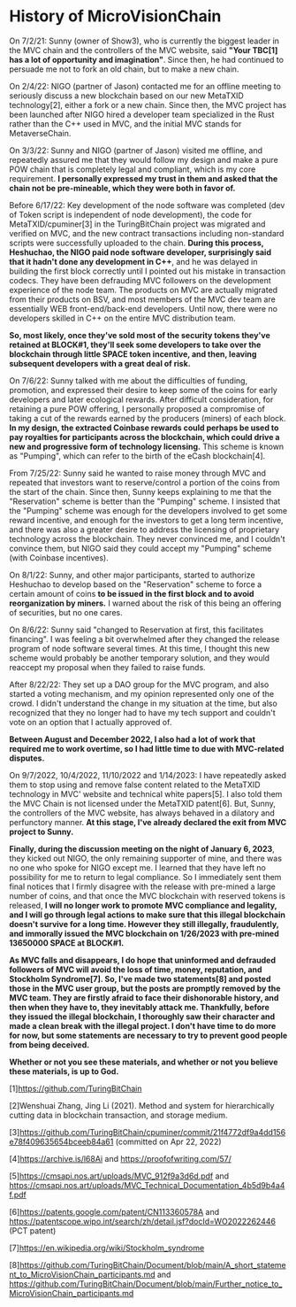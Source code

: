 # History of MicroVisionChain

On 7/2/21: Sunny (owner of Show3), who is currently the biggest leader in the MVC chain and the controllers of the MVC website, said **"Your TBC[1] has a lot of opportunity and imagination"**. Since then, he had continued to persuade me not to fork an old chain, but to make a new chain.

On 2/4/22: NIGO (partner of Jason) contacted me for an offline meeting to seriously discuss a new blockchain based on our new MetaTXID technology[2], either a fork or a new chain. Since then, the MVC project has been launched after NIGO hired a developer team specialized in the Rust rather than the C++ used in MVC, and the initial MVC stands for MetaverseChain.

On 3/3/22: Sunny and NIGO (partner of Jason) visited me offline, and repeatedly assured me that they would follow my design and make a pure POW chain that is completely legal and compliant, which is my core requirement. **I personally expressed my trust in them and asked that the chain not be pre-mineable, which they were both in favor of.**

Before 6/17/22: Key development of the node software was completed (dev of Token script is independent of node development), the code for MetaTXID/cpuminer[3] in the TuringBitChain project was migrated and verified on MVC, and the new contract transactions including non-standard scripts were successfully uploaded to the chain. **During this process, Heshuchao, the NIGO paid node software developer, surprisingly said that it hadn't done any development in C++**, and he was delayed in building the first block correctly until I pointed out his mistake in transaction codecs. They have been defrauding MVC followers on the development experience of the node team. The products on MVC are actually migrated from their products on BSV, and most members of the MVC dev team are essentially WEB front-end/back-end developers. Until now, there were no developers skilled in C++ on the entire MVC distribution team.

**So, most likely, once they've sold most of the security tokens they've retained at BLOCK#1, they'll seek some developers to take over the blockchain through little SPACE token incentive, and then, leaving subsequent developers with a great deal of risk.**

On 7/6/22: Sunny talked with me about the difficulties of funding, promotion, and expressed their desire to keep some of the coins for early developers and later ecological rewards. After difficult consideration, for retaining a pure POW offering, I personally proposed a compromise of taking a cut of the rewards earned by the producers (miners) of each block. **In my design, the extracted Coinbase rewards could perhaps be used to pay royalties for participants across the blockchain, which could drive a new and progressive form of technology licensing.** This scheme is known as "Pumping", which can refer to the birth of the eCash blockchain[4].

From 7/25/22: Sunny said he wanted to raise money through MVC and repeated that investors want to reserve/control a portion of the coins from the start of the chain. Since then, Sunny keeps explaining to me that the "Reservation" scheme is better than the "Pumping" scheme. I insisted that the "Pumping" scheme was enough for the developers involved to get some reward incentive, and enough for the investors to get a long term incentive, and there was also a greater desire to address the licensing of proprietary technology across the blockchain. They never convinced me, and I couldn't convince them, but NIGO said they could accept my "Pumping" scheme (with Coinbase incentives).

On 8/1/22: Sunny, and other major participants, started to authorize Heshuchao to develop based on the "Reservation" scheme to force a certain amount of coins **to be issued in the first block and to avoid reorganization by miners.** I warned about the risk of this being an offering of securities, but no one cares.

On 8/6/22: Sunny said "changed to Reservation at first, this facilitates financing". I was feeling a bit overwhelmed after they changed the release program of node software several times. At this time, I thought this new scheme would probably be another temporary solution, and they would reaccept my proposal when they failed to raise funds.

After 8/22/22: They set up a DAO group for the MVC program, and also started a voting mechanism, and my opinion represented only one of the crowd. I didn't understand the change in my situation at the time, but also recognized that they no longer had to have my tech support and couldn't vote on an option that I actually approved of.

**Between August and December 2022, I also had a lot of work that required me to work overtime, so I had little time to due with MVC-related disputes.**

On 9/7/2022, 10/4/2022, 11/10/2022 and 1/14/2023: I have repeatedly asked them to stop using and remove false content related to the MetaTXID technology in MVC' website and technical white papers[5]. I also told them the MVC Chain is not licensed under the MetaTXID patent[6]. But, Sunny, the controllers of the MVC website, has always behaved in a dilatory and perfunctory manner. **At this stage, I've already declared the exit from MVC project to Sunny.**

**Finally, during the discussion meeting on the night of January 6, 2023**, they kicked out NIGO, the only remaining supporter of mine, and there was no one who spoke for NIGO except me. I learned that they have left no possibility for me to return to legal compliance. So I immediately sent them final notices that I firmly disagree with the release with pre-mined a large number of coins, and that once the MVC blockchain with reserved tokens is released, **I will no longer work to promote MVC compliance and legality, and I will go through legal actions to make sure that this illegal blockchain doesn't survive for a long time. However they still illegally, fraudulently, and immorally issued the MVC blockchain on 1/26/2023 with pre-mined 13650000 SPACE at BLOCK#1.**

**As MVC falls and disappears, I do hope that uninformed and defrauded followers of MVC will avoid the loss of time, money, reputation, and Stockholm Syndrome[7]. So, I've made two statements[8] and posted those in the MVC user group, but the posts are promptly removed by the MVC team. They are firstly afraid to face their dishonorable history, and then when they have to, they inevitably attack me. Thankfully, before they issued the illegal blockchain, I thoroughly saw their character and made a clean break with the illegal project. I don't have time to do more for now, but some statements are necessary to try to prevent good people from being deceived.**	

**Whether or not you see these materials, and whether or not you believe these materials, is up to God.**

[1]https://github.com/TuringBitChain

[2]Wenshuai Zhang, Jing Li (2021). Method and system for hierarchically cutting data in blockchain transaction, and storage medium.

[3]https://github.com/TuringBitChain/cpuminer/commit/21f4772df9a4dd156e78f409635654bceeb84a61 (committed on Apr 22, 2022) 

[4]https://archive.is/l68Ai and https://proofofwriting.com/57/

[5]https://cmsapi.nos.art/uploads/MVC_912f9a3d6d.pdf and https://cmsapi.nos.art/uploads/MVC_Technical_Documentation_4b5d9b4a4f.pdf 

[6]https://patents.google.com/patent/CN113360578A and https://patentscope.wipo.int/search/zh/detail.jsf?docId=WO2022262446 (PCT patent)

[7]https://en.wikipedia.org/wiki/Stockholm_syndrome 

[8]https://github.com/TuringBitChain/Document/blob/main/A_short_statement_to_MicroVisionChain_participants.md and https://github.com/TuringBitChain/Document/blob/main/Further_notice_to_MicroVisionChain_participants.md 
